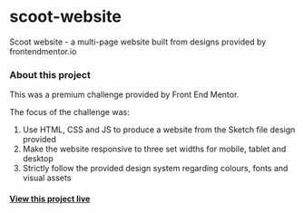 # scoot-website
Scoot website - a multi-page website built from designs provided by frontendmentor.io

### About this project
This was a premium challenge provided by Front End Mentor.

The focus of the challenge was: 

1. Use HTML, CSS and JS to produce a website from the Sketch file design provided
2. Make the website responsive to three set widths for mobile, tablet and desktop
3. Strictly follow the provided design system regarding colours, fonts and visual assets

#### [View this project live](https://ttboimike.github.io/scoot-website/)
